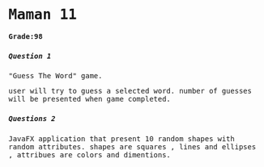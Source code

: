 <samp>
<h1>Maman 11</h1> 

**Grade:98**

### <h5>Question 1 </h5>
"Guess The Word" game.

user will try to guess a selected word.
number of guesses will be presented when game completed.

###  <h5>Questions 2 </h5>

JavaFX application that present 10 random shapes with random attributes.
shapes are squares , lines and ellipses , attribues are colors and dimentions.

</samp>


